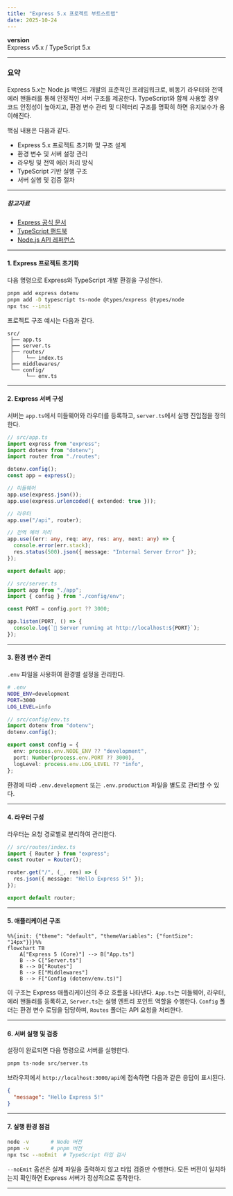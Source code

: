 ```yaml
---
title: "Express 5.x 프로젝트 부트스트랩"
date: 2025-10-24
---
```


**version**  
Express v5.x / TypeScript 5.x

---

### 요약  
Express 5.x는 Node.js 백엔드 개발의 표준적인 프레임워크로,
비동기 라우터와 전역 에러 핸들러를 통해 안정적인 서버 구조를 제공한다.
TypeScript와 함께 사용할 경우 코드 안정성이 높아지고,
환경 변수 관리 및 디렉터리 구조를 명확히 하면 유지보수가 용이해진다.

핵심 내용은 다음과 같다.  
- Express 5.x 프로젝트 초기화 및 구조 설계  
- 환경 변수 및 서버 설정 관리  
- 라우팅 및 전역 에러 처리 방식  
- TypeScript 기반 실행 구조  
- 서버 실행 및 검증 절차  
---

##### 참고자료  
- [Express 공식 문서](https://expressjs.com/en/5x/api.html)  
- [TypeScript 핸드북](https://www.typescriptlang.org/docs/)  
- [Node.js API 레퍼런스](https://nodejs.org/api/)  

---

#### 1. Express 프로젝트 초기화  

다음 명령으로 Express와 TypeScript 개발 환경을 구성한다.  

```bash
pnpm add express dotenv
pnpm add -D typescript ts-node @types/express @types/node
npx tsc --init
```

프로젝트 구조 예시는 다음과 같다.

```
src/
 ├── app.ts
 ├── server.ts
 ├── routes/
 │    └── index.ts
 ├── middlewares/
 └── config/
      └── env.ts
```

---

#### 2. Express 서버 구성

서버는 `app.ts`에서 미들웨어와 라우터를 등록하고,
`server.ts`에서 실행 진입점을 정의한다.

```typescript
// src/app.ts
import express from "express";
import dotenv from "dotenv";
import router from "./routes";

dotenv.config();
const app = express();

// 미들웨어
app.use(express.json());
app.use(express.urlencoded({ extended: true }));

// 라우터
app.use("/api", router);

// 전역 에러 처리
app.use((err: any, req: any, res: any, next: any) => {
  console.error(err.stack);
  res.status(500).json({ message: "Internal Server Error" });
});

export default app;
```

```typescript
// src/server.ts
import app from "./app";
import { config } from "./config/env";

const PORT = config.port ?? 3000;

app.listen(PORT, () => {
  console.log(`🚀 Server running at http://localhost:${PORT}`);
});
```

---

#### 3. 환경 변수 관리

`.env` 파일을 사용하여 환경별 설정을 관리한다.

```bash
# .env
NODE_ENV=development
PORT=3000
LOG_LEVEL=info
```

```typescript
// src/config/env.ts
import dotenv from "dotenv";
dotenv.config();

export const config = {
  env: process.env.NODE_ENV ?? "development",
  port: Number(process.env.PORT ?? 3000),
  logLevel: process.env.LOG_LEVEL ?? "info",
};
```

환경에 따라 `.env.development` 또는 `.env.production` 파일을 별도로 관리할 수 있다.

---

#### 4. 라우터 구성

라우터는 요청 경로별로 분리하여 관리한다.

```typescript
// src/routes/index.ts
import { Router } from "express";
const router = Router();

router.get("/", (_, res) => {
  res.json({ message: "Hello Express 5!" });
});

export default router;
```

---

#### 5. 애플리케이션 구조

```mermaid
%%{init: {"theme": "default", "themeVariables": {"fontSize": "14px"}}}%%
flowchart TB
    A["Express 5 (Core)"] --> B["App.ts"]
    B --> C["Server.ts"]
    B --> D["Routes"]
    B --> E["Middlewares"]
    B --> F["Config (dotenv/env.ts)"]
```

이 구조는 Express 애플리케이션의 주요 흐름을 나타낸다.
`App.ts`는 미들웨어, 라우터, 에러 핸들러를 등록하고,
`Server.ts`는 실행 엔트리 포인트 역할을 수행한다.
`Config` 폴더는 환경 변수 로딩을 담당하며,
`Routes` 폴더는 API 요청을 처리한다.

---

#### 6. 서버 실행 및 검증

설정이 완료되면 다음 명령으로 서버를 실행한다.

```bash
pnpm ts-node src/server.ts
```

브라우저에서 `http://localhost:3000/api`에 접속하면 다음과 같은 응답이 표시된다.

```json
{
  "message": "Hello Express 5!"
}
```

---

#### 7. 실행 환경 점검

```bash
node -v       # Node 버전
pnpm -v       # pnpm 버전
npx tsc --noEmit  # TypeScript 타입 검사
```

`--noEmit` 옵션은 실제 파일을 출력하지 않고 타입 검증만 수행한다.
모든 버전이 일치하는지 확인하면 Express 서버가 정상적으로 동작한다.

---


